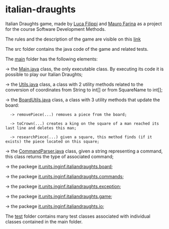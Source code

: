 # italian-draughts

Italian Draughts game, made by [Luca Filippi](https://github.com/Luca-Filippi) and [Mauro Farina](https://github.com/mauro-farina) as a project for the course Software Development Methods.

The rules and the description of the game are visible on this [link](https://en.m.wikipedia.org/wiki/Italian_draughts)

The src folder contains the java code of the game and related tests.

The [main](https://github.com/mauro-farina/italian-draughts/tree/main/src/main/java/it/units/inginf/italiandraughts) folder has the following elements:

-> the [Main.java](https://github.com/mauro-farina/italian-draughts/blob/main/src/main/java/it/units/inginf/italiandraughts/Main.java) class, the only executable class. By executing its code it is possible to play our Italian Draughts;

-> the [Utils.java](https://github.com/mauro-farina/italian-draughts/blob/main/src/main/java/it/units/inginf/italiandraughts/Utils.java) class, a class with 2 utility methods related to the conversion of coordinates from String to int[] or from SquareName to int[];

-> the [BoardUtils.java](https://github.com/mauro-farina/italian-draughts/blob/main/src/main/java/it/units/inginf/italiandraughts/BoardUtils.java) class, a class with 3 utility methods that update the board:

      -> removePiece(...) removes a piece from the board;
      
      -> toCrown(...) creates a king on the square of a man reached its last line and deletes this man;
      
      -> researchPiece(...) given a square, this method finds (if it exists) the piece located on this square;
      
-> the [CommandParser.java](https://github.com/mauro-farina/italian-draughts/blob/main/src/main/java/it/units/inginf/italiandraughts/CommandParser.java) class, given a string representing a command, this class returns the type of associated command;

-> the packege [it.units.inginf.italiandraughts.board](https://github.com/mauro-farina/italian-draughts/tree/main/src/main/java/it/units/inginf/italiandraughts/board);

-> the packege [it.units.inginf.italiandraughts.commands](https://github.com/mauro-farina/italian-draughts/tree/main/src/main/java/it/units/inginf/italiandraughts/commands);

-> the packege [it.units.inginf.italiandraughts.exception](https://github.com/mauro-farina/italian-draughts/tree/main/src/main/java/it/units/inginf/italiandraughts/exception);

-> the packege [it.units.inginf.italiandraughts.game](https://github.com/mauro-farina/italian-draughts/tree/main/src/main/java/it/units/inginf/italiandraughts/game);

-> the packege [it.units.inginf.italiandraughts.io](https://github.com/mauro-farina/italian-draughts/tree/main/src/main/java/it/units/inginf/italiandraughts/io);


The [test](https://github.com/mauro-farina/italian-draughts/tree/main/src/test/java/it/units/inginf/italiandraughts) folder contains many test classes associated with individual classes contained in the main folder.
